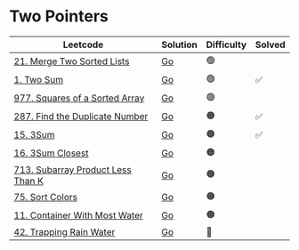 # Two Pointers

| Leetcode  | Solution | Difficulty | Solved |
| --- | --- | --- | --- |
| [21. Merge Two Sorted Lists](https://leetcode.com/problems/merge-two-sorted-lists/) | [Go](<../Two Pointers/Solutions/21. Merge Two Sorted Lists.md>) | 🟢 |   |
| [1. Two Sum](https://leetcode.com/problems/two-sum/) | [Go](<../Two Pointers/Solutions/1. Two Sum.md>) | 🟢 | ✅  |
| [977. Squares of a Sorted Array](https://leetcode.com/problems/squares-of-a-sorted-array/) | [Go](<../Two Pointers/Solutions/977. Squares of a Sorted Array.md>) | 🟢 |   |
| [287. Find the Duplicate Number](https://leetcode.com/problems/find-the-duplicate-number/)| [Go](<../Arrays/Solutions/287. Find the Duplicate Number.md>) | 🟠 |  ✅  |
| [15. 3Sum](https://leetcode.com/problems/3sum/) | [Go](<../Two Pointers/Solutions/15. 3Sum.md>) | 🟠 |  ✅ |
| [16. 3Sum Closest](https://leetcode.com/problems/3sum-closest/) | [Go](<../Two Pointers/Solutions/16. 3Sum Closest.md>) | 🟠 |   |
| [713. Subarray Product Less Than K](https://leetcode.com/problems/subarray-product-less-than-k/) | [Go](<../Two Pointers/Solutions/713. Subarray Product Less Than K.md>) | 🟠 |   |
| [75. Sort Colors](https://leetcode.com/problems/sort-colors/) | [Go](<../Two Pointers/Solutions/75. Sort Colors.md>) | 🟠 |   |
| [11. Container With Most Water](https://leetcode.com/problems/container-with-most-water/) | [Go](<../Two Pointers/Solutions/11. Container With Most Water.md>) | 🟠 |   |
| [42. Trapping Rain Water](https://leetcode.com/problems/trapping-rain-water/) | [Go](<../Two Pointers/Solutions/42. Trapping Rain Water.md>) | 🔴 |   |